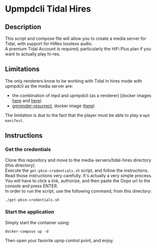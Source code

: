 # Upmpdcli Tidal Hires

## Description

This script and compose file will allow you to create a media server for Tidal, with support for HiRes lossless audio.  
A premium Tidal Account is required, particularly the HiFi Plus plan if you want to actually play hi-res.  

## Limitations

The only renderers know to be working with Tidal in hires mode with upmpdcli as the media server are:

- the combination of mpd and upmpdcli (as a renderer) [docker images [here](https://github.com/GioF71/mpd-alsa-docker) and [here](https://github.com/GioF71/upmpdcli-docker))
- [gmrender-resurrect](https://github.com/hzeller/gmrender-resurrect), docker image ([here](https://github.com/GioF71/gmrender-resurrect-docker))
  
The limitation is due to the fact that the player must be able to play a `mpd manifest`.   

## Instructions

### Get the credentials

Clone this repository and move to the media-servers/tidal-hires directory (this directory).  
Execute the `get-pkce-credentials.sh` script, and follow the instructions.  
Read those instructions very carefully. It's actually a very simple process.  
You will have to click a link, authorize, and then paste the Oops url to the console and press ENTER.  
In order to run the script, use the following command, from this directory:

`./get-pkce-credentials.sh`

### Start the application

Simply start the container using:

`docker-compose up -d`

Then open your favorite upnp control point, and enjoy.  

